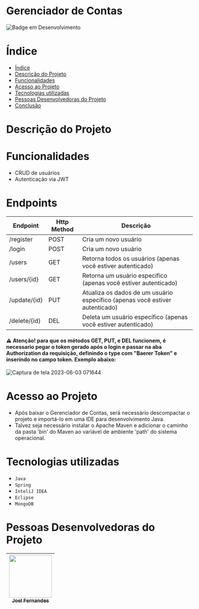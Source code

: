 # Gerenciador de Contas
![Badge em Desenvolvimento](http://img.shields.io/static/v1?label=STATUS&message=EM%20DESENVOLVIMENTO&color=GREEN&style=for-the-badge)

# Índice 

* [Índice](#índice)
* [Descrição do Projeto](#descrição-do-projeto)
* [Funcionalidades](#funcionalidades)
* [Acesso ao Projeto](#acesso-ao-projeto)
* [Tecnologias utilizadas](#tecnologias-utilizadas)
* [Pessoas Desenvolvedoras do Projeto](#pessoas-desenvolvedoras)
* [Conclusão](#conclusão)

# Descrição do Projeto

# Funcionalidades
- CRUD de usuários
- Autenticação via JWT

# Endpoints



| Endpoint | Http Method | Descrição |
| -------- | --------- | ----------
| /register | POST | Cria um novo usuário |
| /login | POST | Cria um novo usuário |
| /users | GET | Retorna todos os usuários (apenas você estiver autenticado) |
| /users/{id} | GET | Retorna um usuário específico (apenas você estiver autenticado) |
| /update/{id} | PUT | Atualiza os dados de um usuário específico (apenas você estiver autenticado) |
| /delete/{id} | DEL | Deleta um usuário específico (apenas você estiver autenticado) |

 #### ⚠️ Atenção! para que os métodos GET, PUT, e DEL funcionem, é necessario pegar o token gerado após o login e passar na aba Authorization da requisição, definindo o type com "Baerer Token" e inserindo no campo token. Exemplo abaixo:
![Captura de tela 2023-06-03 071644](https://github.com/JoelFnandes/AccountManager/assets/60944861/f29630fe-1b44-4bad-ab7f-424f6304cb8d)



# Acesso ao Projeto
 - Após baixar o Gerenciador de Contas, será necessário descompactar o projeto e importá-lo em uma IDE para desenvolvimento Java.
 - Talvez seja necessário instalar o Apache Maven e adicionar o caminho da pasta 'bin' do Maven ao variável de ambiente 'path' do sistema operacional.

# Tecnologias utilizadas

- ``Java``
- ``Spring`` 
- ``InteliJ IDEA``
- ``Eclipse``
- ``MongoDB``

# Pessoas Desenvolvedoras do Projeto

| [<img src="https://avatars.githubusercontent.com/u/60944861?v=4" width=115><br><sub>Joel Fernandes</sub>](https://github.com/JoelFnandes) 
| :---: 
